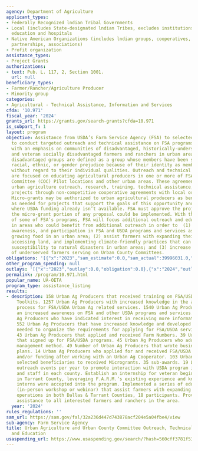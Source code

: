 ```yaml
---
agency: Department of Agriculture
applicant_types:
- Federally Recognized lndian Tribal Governments
- Local (includes State-designated lndian Tribes, excludes institutions of higher
  education and hospitals
- Native American Organizations (includes lndian groups, cooperatives, corporations,
  partnerships, associations)
- Profit organization
assistance_types:
- Project Grants
authorizations:
- text: Pub. L. 117, 2, Section 1001.
  url: null
beneficiary_types:
- Farmer/Rancher/Agriculture Producer
- Minority group
categories:
- Agricultural - Technical Assistance, Information and Services
cfda: '10.971'
fiscal_year: '2024'
grants_url: https://grants.gov/search-grants?cfda=10.971
is_subpart_f: 1
layout: program
objective: Assistance from USDA’s Farm Service Agency (FSA) to selected eligible applicants
  to conduct targeted outreach and technical assistance on FSA programs in urban areas,
  with an emphasis on communities of disadvantaged, historically-underserved, beginning,
  and veteran socially disadvantaged farmers and ranchers in urban areas. Socially
  disadvantaged groups are defined as a group whose members have been subjected to
  racial, ethnic, or gender prejudice because of their identity as members of a group
  without regard to their individual qualities. Outreach and technical assistance
  are focused on educating agricultural producers in one or more of FSA’s Urban County
  Committee (COC) Pilot locations and other urban areas. These agreements will support
  urban agriculture outreach, research, training, technical assistance, and education
  projects through non-competitive cooperative agreements with local organizations.
  Micro-grants may be authorized to urban agricultural producers as beneficiaries
  as needed for projects that support the goals of this opportunity and for areas
  where USDA funding already isn’t available. FSA must approve the project plan before
  the micro-grant portion of any proposal could be implemented. With the complex nature
  of some of FSA’s programs, FSA will focus additional outreach and education to producers
  in areas who could benefit from additional outreach in order to  (1) increase knowledge,
  awareness, and participation in FSA and USDA programs and services associated with
  growing food in an urban area; (2) assist farmers with expanding their farming operations,
  accessing land, and implementing climate-friendly practices that can mitigate their
  susceptibility to natural disasters in urban areas; and (3) increase representation
  of underserved farmers serving on Urban County Committees.
obligations: '[{"x":"2023","sam_estimate":0.0,"sam_actual":39996031.0,"usa_spending_actual":0.0},{"x":"2024","sam_estimate":0.0,"sam_actual":0.0,"usa_spending_actual":0.0},{"x":"2025","sam_estimate":0.0,"sam_actual":0.0,"usa_spending_actual":0.0}]'
other_program_spending: null
outlays: '[{"x":"2023","outlay":0.0,"obligation":0.0},{"x":"2024","outlay":0.0,"obligation":0.0},{"x":"2025","outlay":0.0,"obligation":0.0}]'
permalink: /program/10.971.html
popular_name: UA-OETA
program_type: assistance_listing
results:
- description: 158 Urban Ag Producers that received training on FSA/USDA Urban Ag
    Toolkits. 1257 Urban Ag Producers with increased knowledge in the application
    process for FSA/USDA Urban Ag related services. 1540 Urban Ag Producers that have
    an increased awareness on FSA and other USDA programs and services. 912 Urban
    Ag Producers who have indicated interest in receiving more information about programs.
    552 Urban Ag Producers that have increased knowledge and developed the skills
    needed to organize the requirements for applying for FSA/USDA services and loans.
    43 Urban Ag Producers that applied and received Farm Numbers. 39 Urban Ag Producers
    that signed up for FSA/USDA programs. 45 Urban Ag Producers who adopted a financial
    management method. 49 Number of Urban Ag Producers that wrote business/financial
    plans. 14 Urban Ag Producers who applied for and received FSA/USDA program enrollment
    and/or funding after working with an Urban Ag Cooperator. 103 Urban Ag Producers
    selected beneficiaries to received Microgrants. 35 sub-awards. 19 Least 2 stand-alone
    outreach events per year to promote interaction with USDA program information
    and staff in each county. Establish an internship for veteran beginning farmers
    in Tarrant County, leveraging F.A.R.M.’s existing experience and knowledge. 4
    interns were accepted into the program. Implemented a series of educational events
    (in-person workshop or webinar) that assist farmers with expanding their farming
    operations in both Dallas & Tarrant Counties, 18 participants. Provided technical
    assistance to all interested farmers and ranchers in the area.
  year: '2024'
rules_regulations: ''
sam_url: https://sam.gov/fal/32a236d447d743878acf204e5a04fbe4/view
sub-agency: Farm Service Agency
title: Urban Agriculture and Urban County Committee Outreach, Technical Assistance,
  and Education
usaspending_url: https://www.usaspending.gov/search/?hash=560cff3781f53dfd8b3b0ea4a5ea054a
---
```

